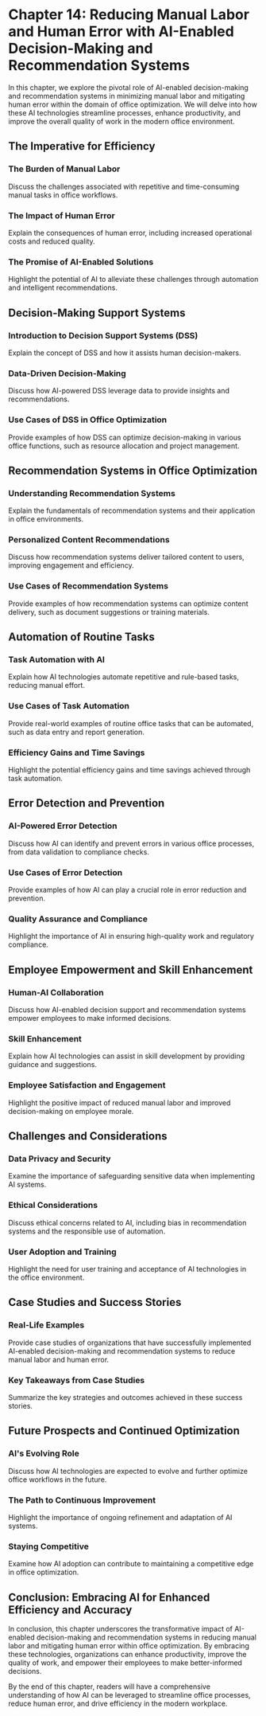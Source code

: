Chapter 14: Reducing Manual Labor and Human Error with AI-Enabled Decision-Making and Recommendation Systems
============================================================================================================

In this chapter, we explore the pivotal role of AI-enabled decision-making and recommendation systems in minimizing manual labor and mitigating human error within the domain of office optimization. We will delve into how these AI technologies streamline processes, enhance productivity, and improve the overall quality of work in the modern office environment.

The Imperative for Efficiency
-----------------------------

### The Burden of Manual Labor

Discuss the challenges associated with repetitive and time-consuming manual tasks in office workflows.

### The Impact of Human Error

Explain the consequences of human error, including increased operational costs and reduced quality.

### The Promise of AI-Enabled Solutions

Highlight the potential of AI to alleviate these challenges through automation and intelligent recommendations.

Decision-Making Support Systems
-------------------------------

### Introduction to Decision Support Systems (DSS)

Explain the concept of DSS and how it assists human decision-makers.

### Data-Driven Decision-Making

Discuss how AI-powered DSS leverage data to provide insights and recommendations.

### Use Cases of DSS in Office Optimization

Provide examples of how DSS can optimize decision-making in various office functions, such as resource allocation and project management.

Recommendation Systems in Office Optimization
---------------------------------------------

### Understanding Recommendation Systems

Explain the fundamentals of recommendation systems and their application in office environments.

### Personalized Content Recommendations

Discuss how recommendation systems deliver tailored content to users, improving engagement and efficiency.

### Use Cases of Recommendation Systems

Provide examples of how recommendation systems can optimize content delivery, such as document suggestions or training materials.

Automation of Routine Tasks
---------------------------

### Task Automation with AI

Explain how AI technologies automate repetitive and rule-based tasks, reducing manual effort.

### Use Cases of Task Automation

Provide real-world examples of routine office tasks that can be automated, such as data entry and report generation.

### Efficiency Gains and Time Savings

Highlight the potential efficiency gains and time savings achieved through task automation.

Error Detection and Prevention
------------------------------

### AI-Powered Error Detection

Discuss how AI can identify and prevent errors in various office processes, from data validation to compliance checks.

### Use Cases of Error Detection

Provide examples of how AI can play a crucial role in error reduction and prevention.

### Quality Assurance and Compliance

Highlight the importance of AI in ensuring high-quality work and regulatory compliance.

Employee Empowerment and Skill Enhancement
------------------------------------------

### Human-AI Collaboration

Discuss how AI-enabled decision support and recommendation systems empower employees to make informed decisions.

### Skill Enhancement

Explain how AI technologies can assist in skill development by providing guidance and suggestions.

### Employee Satisfaction and Engagement

Highlight the positive impact of reduced manual labor and improved decision-making on employee morale.

Challenges and Considerations
-----------------------------

### Data Privacy and Security

Examine the importance of safeguarding sensitive data when implementing AI systems.

### Ethical Considerations

Discuss ethical concerns related to AI, including bias in recommendation systems and the responsible use of automation.

### User Adoption and Training

Highlight the need for user training and acceptance of AI technologies in the office environment.

Case Studies and Success Stories
--------------------------------

### Real-Life Examples

Provide case studies of organizations that have successfully implemented AI-enabled decision-making and recommendation systems to reduce manual labor and human error.

### Key Takeaways from Case Studies

Summarize the key strategies and outcomes achieved in these success stories.

Future Prospects and Continued Optimization
-------------------------------------------

### AI's Evolving Role

Discuss how AI technologies are expected to evolve and further optimize office workflows in the future.

### The Path to Continuous Improvement

Highlight the importance of ongoing refinement and adaptation of AI systems.

### Staying Competitive

Examine how AI adoption can contribute to maintaining a competitive edge in office optimization.

Conclusion: Embracing AI for Enhanced Efficiency and Accuracy
-------------------------------------------------------------

In conclusion, this chapter underscores the transformative impact of AI-enabled decision-making and recommendation systems in reducing manual labor and mitigating human error within office optimization. By embracing these technologies, organizations can enhance productivity, improve the quality of work, and empower their employees to make better-informed decisions.

By the end of this chapter, readers will have a comprehensive understanding of how AI can be leveraged to streamline office processes, reduce human error, and drive efficiency in the modern workplace.
